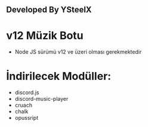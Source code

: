 ## Developed By YSteelX
# v12 Müzik Botu
- Node JS sürümü v12 ve üzeri olması gerekmektedir
# İndirilecek Modüller:
- discord.js
- discord-music-player
- cruach
- chalk
- opussript 